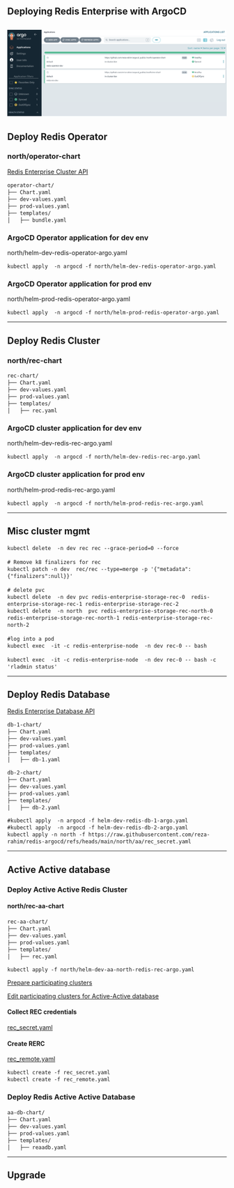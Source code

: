 ## Deploying Redis Enterprise with ArgoCD

![Alt text](images/argoCD.png)
---
## Deploy Redis Operator
### north/operator-chart

[Redis Enterprise Cluster API](https://github.com/RedisLabs/redis-enterprise-k8s-docs/blob/master/redis_enterprise_cluster_api.md)


```
operator-chart/
├── Chart.yaml
├── dev-values.yaml
├── prod-values.yaml
├── templates/
│   ├── bundle.yaml
```

### ArgoCD Operator application for dev env
north/helm-dev-redis-operator-argo.yaml
```
kubectl apply  -n argocd -f north/helm-dev-redis-operator-argo.yaml
```

### ArgoCD Operator application for prod env
north/helm-prod-redis-operator-argo.yaml
```
kubectl apply  -n argocd -f north/helm-prod-redis-operator-argo.yaml
```
---

## Deploy Redis Cluster
### north/rec-chart
```
rec-chart/
├── Chart.yaml
├── dev-values.yaml
├── prod-values.yaml
├── templates/
│   ├── rec.yaml
```

### ArgoCD cluster application for dev env
north/helm-dev-redis-rec-argo.yaml
```
kubectl apply  -n argocd -f north/helm-dev-redis-rec-argo.yaml
```

### ArgoCD cluster application for prod env
north/helm-prod-redis-rec-argo.yaml
```
kubectl apply  -n argocd -f north/helm-prod-redis-rec-argo.yaml
```
---
## Misc cluster mgmt
```
kubectl delete  -n dev rec rec --grace-period=0 --force

# Remove k8 finalizers for rec 
kubectl patch -n dev  rec/rec --type=merge -p '{"metadata": {"finalizers":null}}'

# delete pvc 
kubectl delete  -n dev pvc redis-enterprise-storage-rec-0  redis-enterprise-storage-rec-1 redis-enterprise-storage-rec-2
kubectl delete  -n north  pvc redis-enterprise-storage-rec-north-0  redis-enterprise-storage-rec-north-1 redis-enterprise-storage-rec-north-2

#log into a pod
kubectl exec  -it -c redis-enterprise-node  -n dev rec-0 -- bash

kubectl exec  -it -c redis-enterprise-node  -n dev rec-0 -- bash -c 'rladmin status'
```

---
## Deploy Redis Database
[Redis Enterprise Database API](https://github.com/RedisLabs/redis-enterprise-k8s-docs/blob/master/redis_enterprise_database_api.md)

```
db-1-chart/
├── Chart.yaml
├── dev-values.yaml
├── prod-values.yaml
├── templates/
│   ├── db-1.yaml
```

```
db-2-chart/
├── Chart.yaml
├── dev-values.yaml
├── prod-values.yaml
├── templates/
│   ├── db-2.yaml
```

```
#kubectl apply  -n argocd -f helm-dev-redis-db-1-argo.yaml
#kubectl apply  -n argocd -f helm-dev-redis-db-2-argo.yaml
kubectl apply -n north -f https://raw.githubusercontent.com/reza-rahim/redis-argocd/refs/heads/main/north/aa/rec_secret.yaml

```

---
## Active Active database


### Deploy Active Active Redis Cluster
#### north/rec-aa-chart
```
rec-aa-chart/
├── Chart.yaml
├── dev-values.yaml
├── prod-values.yaml
├── templates/
│   ├── rec.yaml
```

```
kubectl apply -f north/helm-dev-aa-north-redis-rec-argo.yaml
```

[Prepare participating clusters](https://redis.io/docs/latest/operate/kubernetes/active-active/prepare-clusters/)

[Edit participating clusters for Active-Active database](https://redis.io/docs/latest/operate/kubernetes/active-active/edit-clusters/)

#### Collect REC credentials
[rec_secret.yaml](https://github.com/reza-rahim/redis-argocd/blob/main/north/aa/rec_secret.yaml)

#### Create RERC
[rec_remote.yaml](https://github.com/reza-rahim/redis-argocd/blob/main/north/aa/rec_remote.yaml)

```
kubectl create -f rec_secret.yaml
kubectl create -f rec_remote.yaml
```



### Deploy Redis Active Active Database
```
aa-db-chart/
├── Chart.yaml
├── dev-values.yaml
├── prod-values.yaml
├── templates/
│   ├── reaadb.yaml
```




---
## Upgrade

